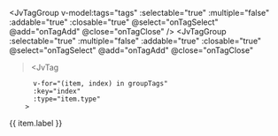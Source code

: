 <JvTagGroup
v-model:tags="tags"
:selectable="true"
:multiple="false"
:addable="true"
:closable="true"
@select="onTagSelect"
@add="onTagAdd"
@close="onTagClose"
/>
<JvTagGroup
:selectable="true"
:multiple="false"
:addable="true"
:closable="true"
@select="onTagSelect"
@add="onTagAdd"
@close="onTagClose"

> <JvTag

          v-for="(item, index) in groupTags"
          :key="index"
          :type="item.type"
        >

{{ item.label }}
</JvTag>
</JvTagGroup>
